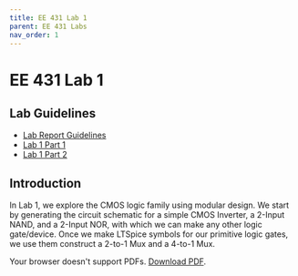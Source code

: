 ```yaml
---
title: EE 431 Lab 1
parent: EE 431 Labs
nav_order: 1
---
```


# EE 431 Lab 1

## Lab Guidelines
- [Lab Report Guidelines](EE_431_Lab_1_Report_Guidelines.pdf)
- [Lab 1 Part 1](Lab1_part1.pdf)
- [Lab 1 Part 2](Lab1_part2.pdf)

## Introduction
In Lab 1, we explore the CMOS logic family using modular design. We start by generating the circuit schematic for a simple CMOS Inverter, a 2-Input NAND, and a 2-Input NOR, with which we can make any other logic gate/device. Once we make LTSpice symbols for our primitive logic gates, we use them construct a 2-to-1 Mux and a 4-to-1 Mux.

<object data="ee431_lab1.pdf" type="application/pdf" width="100%" height="600px">
    <p>Your browser doesn't support PDFs. <a href="ee431_lab1.pdf">Download PDF</a>.</p>
</object>
